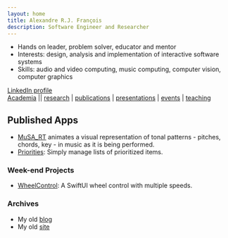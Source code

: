 ```yaml
---
layout: home
title: Alexandre R.J. François
description: Software Engineer and Researcher
---
```


* Hands on leader, problem solver, educator and mentor
* Interests: design, analysis and implementation of interactive software systems
* Skills: audio and video computing, music computing, computer vision, computer graphics 

[LinkedIn profile](https://www.linkedin.com/in/alexandrefrancois/)  
[Academia](academia) ||
[research](/academia/research)
| [publications](/academia/publications)
| [presentations](/academia/presentations)
| [events](/academia/events)
| [teaching](/academia/teaching)

## Published Apps

* [MuSA_RT](/MuSA_RT) animates a visual representation of tonal patterns - pitches, chords, key - in music as it is being performed.
* [Priorities](/Priorities): Simply manage lists of prioritized items.

### Week-end Projects

* [WheelControl](https://github.com/alexandrefrancois/WheelControl): A SwiftUI wheel control with multiple speeds.

### Archives

* My old [blog](http://alexandrefrancois.blogspot.com)
* My old [site](https://sites.google.com/site/alexandrerjfrancois)


